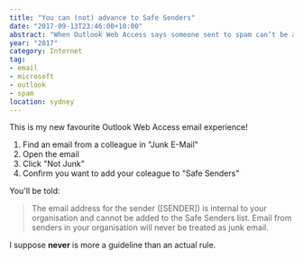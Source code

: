 ```yaml
---
title: "You can (not) advance to Safe Senders"
date: "2017-09-13T23:46:00+10:00"
abstract: "When Outlook Web Access says someone sent to spam can’t be added to Safe Senders because they’re never sent to spam!"
year: "2017"
category: Internet
tag:
- email
- microsoft
- outlook
- spam
location: sydney
---
```

This is my new favourite Outlook Web Access email experience!

1. Find an email from a colleague in "Junk E-Mail"
2. Open the email
3. Click "Not Junk"
4. Confirm you want to add your coleague to "Safe Senders"

You'll be told:

> The email address for the sender ([SENDER]) is internal to your organisation and cannot be added to the Safe Senders list. Email from senders in your organisation will never be treated as junk email.

I suppose **never** is more a guideline than an actual rule.

